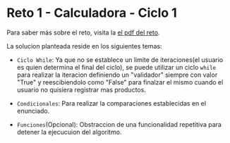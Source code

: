 # Reto 1 - Calculadora - Ciclo 1

Para saber más sobre el reto, visita la [el pdf del reto](Reto1-Variante2-Calculadora.pdf).

La solucion planteada reside en los siguientes temas:

- `Ciclo While`: Ya que no se establece un limite de iteraciones(el usuario es quien determina el final del ciclo), se puede utilizar un ciclo `while` para realizar la iteracion definiendo un "validador" siempre con valor "True" y reescibiendolo como "False" para finalzar el mismo cuando el usuario no quisiera registrar mas productos.

- `Condicionales`: Para realizar la comparaciones establecidas en el enunciado.

- `Funciones`(Opcional): Obstraccion de una funcionalidad repetitiva para detener la ejecucuion del algoritmo.
